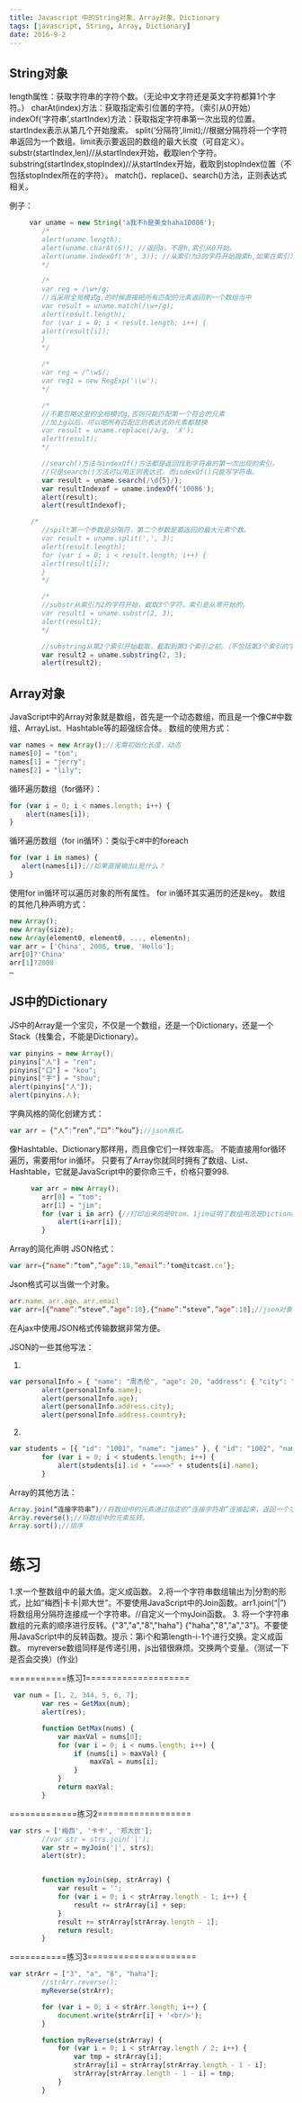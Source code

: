 ```yaml
---
title: Javascript 中的String对象、Array对象、Dictionary
tags: [javascript, String, Array, Dictionary]
date: 2016-9-2
---
```


## String对象

length属性：获取字符串的字符个数。（无论中文字符还是英文字符都算1个字符。）
charAt(index)方法：获取指定索引位置的字符。（索引从0开始）
indexOf(‘字符串’,startIndex)方法：获取指定字符串第一次出现的位置。startIndex表示从第几个开始搜索。
split(‘分隔符’,limit);//根据分隔符将一个字符串返回为一个数组。limit表示要返回的数组的最大长度（可自定义）。
substr(startIndex,len)//从startIndex开始，截取len个字符。
substring(startIndex,stopIndex)//从startIndex开始，截取到stopIndex位置（不包括stopIndex所在的字符）。
match()、replace()、search()方法，正则表达式相关。

例子：

```javascript
　　　var uname = new String('a我不h是美女haha10086');
        /*
        alert(uname.length);
        alert(uname.charAt(6)); //返回a，不是h,索引从0开始。
        alert(uname.indexOf('h', 3)); //从索引为3的字符开始搜索h,如果在索引为3的字符前有h,也不予理会。
        */

        /*
        var reg = /\w+/g;
        //当采用全局模式g,的时候直接把所有匹配的元素返回到一个数组当中
        var result = uname.match(/\w+/g);
        alert(result.length);
        for (var i = 0; i < result.length; i++) {
        alert(result[i]);
        }
        */

        /*
        var reg = /^\w$/;
        var reg1 = new RegExp('\\w');
        */

        /*
        //不要忽略这里的全局模式g,否则只能匹配第一个符合的元素
        //加上g以后，可以吧所有匹配正则表达式的元素都替换
        var result = uname.replace(/a/g, 'X');
        alert(result);
        */

        //search()方法与indexOf()方法都是返回找到字符串的第一次出现的索引，
        //只是search()方法可以用正则表达式，而indexOf()只能写字符串。
        var result = uname.search(/\d{5}/);
        var resultIndexof = uname.indexOf('10086');
        alert(result);
        alert(resultIndexof);

　　  /*
        //spilt第一个参数是分隔符，第二个参数是要返回的最大元素个数。
        var result = uname.split(',', 3);
        alert(result.length);
        for (var i = 0; i < result.length; i++) {
        alert(result[i]);
        }
        */

        /*
        //substr从索引为2的字符开始，截取3个字符，索引是从零开始的。
        var result1 = uname.substr(2, 3);
        alert(result1);
        */

        //substring从第2个索引开始截取，截取到第3个索引之前。（不包括第3个索引的字符）
        var result2 = uname.substring(2, 3);
        alert(result2);
```

## Array对象

JavaScript中的Array对象就是数组，首先是一个动态数组，而且是一个像C#中数组、ArrayList、Hashtable等的超强综合体。
数组的使用方式：

```javascript
var names = new Array();//无需初始化长度，动态
names[0] = "tom";
names[1] = "jerry";
names[2] = "lily";
```

循环遍历数组（for循环）：

```javascript
for (var i = 0; i < names.length; i++) {
    alert(names[i]);
}
```

循环遍历数组（for in循环）：类似于c#中的foreach

```javascript
for (var i in names) {
   alert(names[i]);//如果直接输出i是什么？
}
```
使用for in循环可以遍历对象的所有属性。
for in循环其实遍历的还是key。
数组的其他几种声明方式：

```javascript
new Array(); 
new Array(size); 
new Array(element0, element0, ..., elementn);
var arr = ['China', 2008, true, 'Hello'];
arr[0]?'China'
arr[1]?2008
…
```

## JS中的Dictionary
JS中的Array是一个宝贝，不仅是一个数组，还是一个Dictionary，还是一个Stack（栈集合，不能是Dictionary）。

```javascript
var pinyins = new Array();
pinyins["人"] = "ren";
pinyins["口"] = "kou";
pinyins["手"] = "shou";
alert(pinyins["人"]);
alert(pinyins.人);
```

字典风格的简化创建方式：

```javascript
var arr = {“人”:”ren”,“口”:”kou”};//json格式。
```

像Hashtable、Dictionary那样用，而且像它们一样效率高。
不能直接用for循环遍历，需要用for in循环。
只要有了Array你就同时拥有了数组、List、Hashtable，它就是JavaScript中的要你命三千，价格只要998.

```javascript
 　　 var arr = new Array();
        arr[0] = "tom";
        arr[1] = "jim";
        for (var i in arr) {//打印出来的是0tom、1jim证明了数组用法是Dictionary用法的一个特例而已。
            alert(i+arr[i]);
        }
```

Array的简化声明
JSON格式：

```javascript
var arr={“name”:”tom”,”age”:18,”email”:’tom@itcast.cn’};
```

Json格式可以当做一个对象。

```javascript
arr.name、arr.age、arr.email
var arr=[{“name”:”steve”,”age”:18},{“name”:”steve”,”age”:18];//json对象数组。
```

在Ajax中使用JSON格式传输数据非常方便。

JSON的一些其他写法：

1. 

```javascript
var personalInfo = { "name": "周杰伦", "age": 20, "address": { "city": "beijing", "country": "China"} };
        alert(personalInfo.name);
        alert(personalInfo.age);
        alert(personalInfo.address.city);
        alert(personalInfo.address.country);
```

2.

```javascript
var students = [{ "id": "1001", "name": "james" }, { "id": "1002", "name": "bob"}];
        for (var i = 0; i < students.length; i++) {
            alert(students[i].id + "===>" + students[i].name);
        }
```

Array的其他方法：

```javascript
Array.join(“连接字符串”)//将数组中的元素通过指定的“连接字符串”连接起来，返回一个字符串。
Array.reverse();//将数组中的元素反转。
Array.sort();//排序
```

练习
====================
1.求一个整数组中的最大值。定义成函数。
2.将一个字符串数组输出为|分割的形式，比如“梅西|卡卡|郑大世”。不要使用JavaScript中的Join函数。arr1.join(“|”)将数组用分隔符连接成一个字符串。//自定义一个myJoin函数。
3. 将一个字符串数组的元素的顺序进行反转。{"3","a","8","haha"} {"haha","8","a","3"}。不要使用JavaScript中的反转函数。提示：第i个和第length-i-1个进行交换。定义成函数。 myreverse数组同样是传递引用，js出错很麻烦。交换两个变量。（测试一下是否会交换）(作业)


===========练习1====================
```javascript
 var num = [1, 2, 344, 5, 6, 7];
        var res = GetMax(num);
        alert(res);

        function GetMax(nums) {
            var maxVal = nums[0];
            for (var i = 0; i < nums.length; i++) {
                if (nums[i] > maxVal) {
                    maxVal = nums[i];
                }
            }
            return maxVal;
        }
```

=============练习2==================

```javascript
var strs = ['梅西', '卡卡', '郑大世'];
        //var str = strs.join('|');
        var str = myJoin('|', strs);
        alert(str);


        function myJoin(sep, strArray) {
            var result = '';
            for (var i = 0; i < strArray.length - 1; i++) {
                result += strArray[i] + sep;
            }
            result += strArray[strArray.length - 1];
            return result;
        }
```

===========练习3=====================
```javascript
var strArr = ["3", "a", "8", "haha"];
        //strArr.reverse();
        myReverse(strArr);

        for (var i = 0; i < strArr.length; i++) {
            document.write(strArr[i] + '<br/>');
        }

        function myReverse(strArray) {
            for (var i = 0; i < strArray.length / 2; i++) {
                var tmp = strArray[i];
                strArray[i] = strArray[strArray.length - 1 - i];
                strArray[strArray.length - 1 - i] = tmp;
            }
        }
```